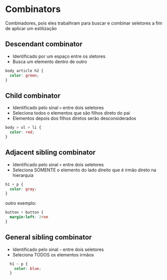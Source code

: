 # Combinators

Combinadores, pois eles trabalhram para buscar e combinar seletores a fim de aplicar um estilização


## Descendant combinator

* Identificado por um espaço entre os sletores
* Busca um elemento dentro de outro
```css
body article h2 {
  color: green;
}
```


## Child combinator

* Identificado pelo sinal ` > ` entre dois seletores
* Seleciona todos o elementos que são filhos direto do pai
* Elementos depois dos filhos diretos serão desconsiderados
```css
body > ul > li {
  color: red;
}
```

## Adjacent sibling combinator

* Identificado pelo sinal ` + ` entre dois seletores
* Seleciona SOMENTE o elemento do lado direito que é irmão direto na hierarquia
```css
h1 + p {
  color: gray;
}
```

outro exemplo:

```css
button + button {
  margin-left: 2rem
}
```

## General sibling combinator

* Identificado pelo sinal ` ~ ` entre dois seletores
* Seleciona TODOS os elementos irmãos

```css
  h1 ~ p {
    color: blue;
  }
```
